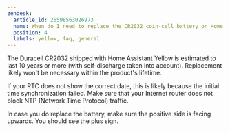 ```yaml
---
zendesk:
  article_id: 25598563026973
  name: When do I need to replace the CR2032 coin-cell battery on Home Assistant Yellow?
  position: 4
  labels: yellow, faq, general
---
```


The Duracell CR2032 shipped with Home Assistant Yellow is estimated to last 10 years or more (with self-discharge taken into account). Replacement likely won't be necessary within the product's lifetime.

If your RTC does not show the correct date, this is likely because the initial time synchronization failed. Make sure that your Internet router does not block NTP (Network Time Protocol) traffic.

In case you do replace the battery, make sure the positive side is facing upwards. You should see the plus sign.
